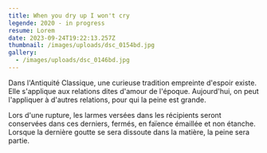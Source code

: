 ```yaml
---
title: When you dry up I won't cry
legende: 2020 - in progress
resume: Lorem
date: 2023-09-24T19:22:13.257Z
thumbnail: /images/uploads/dsc_0154bd.jpg
gallery:
  - /images/uploads/dsc_0146bd.jpg
---
```

Dans l'Antiquité Classique, une curieuse tradition empreinte d'espoir existe. Elle s'applique aux relations dites d'amour de l'époque. Aujourd'hui, on peut l'appliquer à d'autres relations, pour qui la peine est grande.

L﻿ors d'une rupture, les larmes versées dans les récipients seront conservées dans ces derniers, fermés, en faïence émaillée et non étanche. Lorsque la dernière goutte se sera dissoute dans la matière, la peine sera partie.